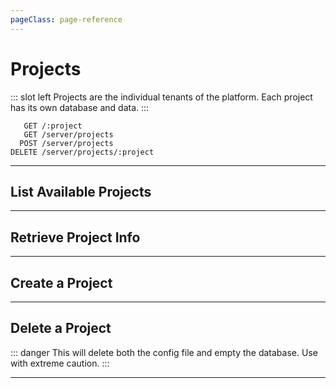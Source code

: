 ```yaml
---
pageClass: page-reference
---
```




# Projects

<two-up>

::: slot left
Projects are the individual tenants of the platform. Each project has its own database and data.
:::

<info-box title="Endpoints" slot="right">

```endpoints
   GET /:project
   GET /server/projects
  POST /server/projects
DELETE /server/projects/:project
```

</info-box>
</two-up>

---

## List Available Projects

<two-up>
<template slot="left">

Lists the available (public) projects in the API.

You can prevent projects from being returned in this endpoint by prefixing the config file of the project with `private.`, for example: `private.thumper.php` for the `thumper` project.

::: tip
This endpoint is always publicy accessible.
:::

#### Parameters

No URL parameters available.

#### Query

No query parameters available.

#### Returns

Array of project key strings.

</template>

<template slot="right">
<div class="sticky">
<info-box title="Endpoint">

```endpoints
   GET /server/projects
```

</info-box>
<info-box title="Response">

```json
{
  "data": [
    "thumper",
    "thumper-staging",
    "monospace",
    "ranger"
  ],
  "public": true
}
```

</info-box>
</div>
</template>
</two-up>

---

## Retrieve Project Info

<two-up>
<template slot="left">

Gets information like name, locale, accent color about the given project.

::: tip
This endpoint is always publicy accessible. Logged in users get more information.
:::

### Parameters

<def-list>

!!! include (params/project.md) !!!

</def-list>

### Attributes

<def-list>

#### api.version <def-type alert>authenticated</def-type> <def-type>string</def-type>
Current version of the API in use.

#### api.requires2FA <def-type>boolean</def-type>
If the API requires 2FA for all its users.

#### api.database <def-type alert>authenticated</def-type> <def-type>string</def-type>
What database type is being used. 

#### api.project_logo <def-type>file object</def-type>
Nested file information for the project's logo.

#### api.project_color <def-type>string (hex)</def-type>
Project's accent color.

#### api.project_foreground <def-type>file object</def-type>
Nested file information for the project's public page's foreground.

#### api.project_background <def-type>file object</def-type>
Nested file information for the project's public page's background.

#### api.project_public_note <def-type>string</def-type>
Nested file information for the project's public note.

#### api.default_locale <def-type>string</def-type>
Locale string of the default language for the application.

#### api.telemetry <def-type>boolean</def-type>
Whether or not the API is allowed to send anonymous tracking information.

#### api.project_name <def-type>string</def-type>
The name of the project.

#### server.max_upload_size <def-type alert>authenticated</def-type> <def-type>string</def-type>
Maximum upload size in bytes that the server can accept.

#### server.general.php_version <def-type alert>authenticated</def-type> <def-type>string</def-type>
Current version of PHP that's being used in the server.

#### server.general.php_api <def-type alert>authenticated</def-type> <def-type>string</def-type>
How PHP is being run.

</def-list>

### Query

No query parameters available.

### Returns

Object of project and server information.

---

#### Public Pages
The `project_color`, `project_logo`, `project_foreground`, `project_background`, and `project_public_note` are used to build out the public pages of the admin app, like the login page.

</template>

<template slot="right">
<div class="sticky">
<info-box title="Endpoint">

```endpoints
   GET /:project/
```

</info-box>

<info-box title="Response">

```json
{
  "data": {
    "api": {
      "version": "8.3.1",
      "requires2FA": false,
      "database": "mysql",
      "project_name": "Thumper",
      "project_logo": {
        "full_url": "https://demo.directus.io/uploads/thumper/originals/19acff06-4969-5c75-9cd5-dc3f27506de2.svg",
        "url": "/uploads/thumper/originals/19acff06-4969-5c75-9cd5-dc3f27506de2.svg"
      },
      "project_color": "#4CAF50",
      "project_foreground": {
        "full_url": "https://demo.directus.io/uploads/thumper/originals/f28c49b0-2b4f-571e-bf62-593107cbf2ec.svg",
        "url": "/uploads/thumper/originals/f28c49b0-2b4f-571e-bf62-593107cbf2ec.svg"
      },
      "project_background": {
        "full_url": "https://demo.directus.io/uploads/thumper/originals/03a06753-6794-4b9a-803b-3e1cd15e0742.jpg",
        "url": "/uploads/thumper/originals/03a06753-6794-4b9a-803b-3e1cd15e0742.jpg"
      },
      "telemetry": true,
      "default_locale": "en-US",
      "project_public_note": "**Welcome to the Directus Public Demo!**\n\nYou can sign in with `admin@example.com` and `password`. Occasionally users break things, but don’t worry… the whole server resets each hour."
    },
    "server": {
      "max_upload_size": 20971520,
      "general": {
        "php_version": "7.2.24-0ubuntu0.18.04.1",
        "php_api": "apache2handler"
      }
    }
  }
}
```

</info-box>
</div>
</template>
</two-up>

---

## Create a Project

<two-up>
<template slot="left">

Create a new project. You are required to have an empty database and credentials to access it.

### Parameters

No URL parameters available.

### Attributes

<def-list>

#### project <def-type alert>required</def-type> <def-type>string</def-type>
Key for the project. This is used in the API URLs.

#### project_name <def-type>optional</def-type> <def-type>string</def-type>
Human friendly name for the project. Will be shown in the Directus admin app.

#### private <def-type>optional</def-type> <def-type>boolean</def-type>
Instantiate this project as a private project.

#### force <def-type>optional</def-type> <def-type>boolean</def-type>
Force the installation. This will overwrite whatever's there before. This will not alter any user created tables.

#### existing <def-type>optional</def-type> <def-type>boolean</def-type>
Overwrites existing Directus system collections. This will not alter any user created tables.

#### super_admin_token <def-type alert>required</def-type> <def-type>string</def-type>
The first time you create a project, the provided token will be saved and required for subsequent project installs. It can also be found and configured in `/config/__api.json` on your server.

#### db_host <def-type>optional</def-type> <def-type>string</def-type>
Host of the database. Defaults to `localhost`.

#### db_port <def-type>optional</def-type> <def-type>integer</def-type>
Port of the database. Defaults to `3306`.

#### db_name <def-type alert>required</def-type> <def-type>string</def-type>
Name of the database you're connecting to.

#### db_user <def-type alert>required</def-type> <def-type>string</def-type>
Database user that has permission to modify your database.

#### db_password <def-type>optional</def-type> <def-type>string</def-type>
Password for the database user.

#### user_email <def-type alert>required</def-type> <def-type>string</def-type>
Email address of the first admin user of the platform. New users can be added later using [the `/users` endpoint](/api/users).

#### user_password <def-type alert>required</def-type> <def-type>string</def-type>
Password for the first admin user of the platform.

#### user_token <def-type>optional</def-type> <def-type>string</def-type>
A static token for the user that can be used as access token for the API.

</def-list>

::: tip Other Configuration Objects
`cache`, `storage`, `auth`, `cors`, and `mail` configuration settings can be provided in this endpoint as well. See [the `_example.php` config file](https://github.com/directus/api/blob/84e1713296deaff288e0db0f54a119cf245aebcd/config/_example.php#L26-L150) for more information.
:::

### Query

No query parameters available.

### Returns

Empty payload with status 200 OK

</template>

<template slot="right">
<div class="sticky">
<info-box title="Endpoint">

```endpoints
  POST /server/projects
```

</info-box>

<info-box title="Request">

```json
{
  "project": "thumper",
  "super_admin_token": "very_secret_token",
  "db_name": "db",
  "db_user": "root",
  "db_password": "root",
  "user_email": "admin@example.com",
  "user_password": "password",
}
```

</info-box>
</div>
</template>
</two-up>

---

## Delete a Project

::: danger 
This will delete both the config file and empty the database. Use with extreme caution.
:::

<two-up>
<template slot="left">

Delete an existing project

### Parameters

<def-list>

!!! include (params/project.md) !!!

</def-list>

### Query

<def-list>

#### super_admin_token <def-type alert>required</def-type> <def-type>string</def-type>
The first time you create a project, the provided token will be saved and required for subsequent project installs. It can also be found and configured in `/config/__api.json` on your server.

</def-list>

### Returns

Returns an empty body with HTTP status 204

</template>

<template slot="right">
<div class="sticky">
<info-box title="Endpoint">

```endpoints
DELETE /server/projects/:project
```

</info-box>
</div>
</template>
</two-up>

---
